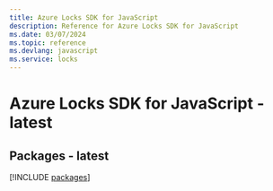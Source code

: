 ```yaml
---
title: Azure Locks SDK for JavaScript
description: Reference for Azure Locks SDK for JavaScript
ms.date: 03/07/2024
ms.topic: reference
ms.devlang: javascript
ms.service: locks
---
```

# Azure Locks SDK for JavaScript - latest
## Packages - latest
[!INCLUDE [packages](locks-index.md)]